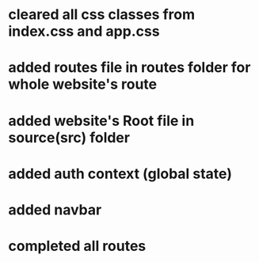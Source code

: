 <!-- Task I've done -->
# cleared all css classes from index.css and app.css
# added routes file in routes folder for whole website's route
# added website's Root file in source(src) folder
# added auth context (global state)
# added navbar
# completed all routes
